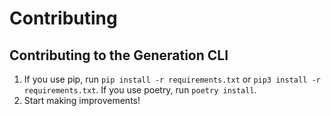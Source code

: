 # Contributing

## Contributing to the Generation CLI

1. If you use pip, run `pip install -r requirements.txt` or `pip3 install -r requirements.txt`. If you use poetry, run `poetry install`.
2. Start making improvements!